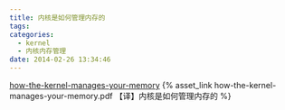 ```yaml
---
title: 内核是如何管理内存的
tags:
categories:
  - kernel
  - 内核内存管理
date: 2014-02-26 13:34:46
---
```


[how-the-kernel-manages-your-memory](http://duartes.org/gustavo/blog/post/how-the-kernel-manages-your-memory)
{% asset_link how-the-kernel-manages-your-memory.pdf 【译】内核是如何管理内存的 %}
